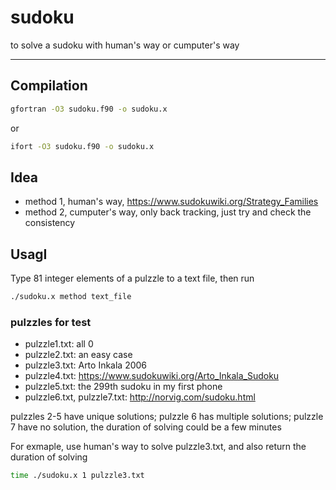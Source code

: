 # sudoku
to solve a sudoku with human's way or cumputer's way

-----------------------------
## Compilation
```bash
gfortran -O3 sudoku.f90 -o sudoku.x
```
or
```bash
ifort -O3 sudoku.f90 -o sudoku.x
```

## Idea
* method 1, human's way, https://www.sudokuwiki.org/Strategy_Families
* method 2, cumputer's way, only back tracking, just try and check the consistency

## UsagI
Type 81 integer elements of a pulzzle to a text file, then run

```bash
./sudoku.x method text_file
```

### pulzzles for test
* pulzzle1.txt: all 0
* pulzzle2.txt: an easy case
* pulzzle3.txt: Arto Inkala 2006
* pulzzle4.txt: https://www.sudokuwiki.org/Arto_Inkala_Sudoku
* pulzzle5.txt: the 299th sudoku in my first phone
* pulzzle6.txt, pulzzle7.txt: http://norvig.com/sudoku.html

pulzzles 2-5 have unique solutions; pulzzle 6 has multiple solutions; pulzzle 7 have no solution, the duration of solving could be a few minutes

For exmaple, use human's way to solve pulzzle3.txt, and also return the duration of solving
```bash
time ./sudoku.x 1 pulzzle3.txt
```
